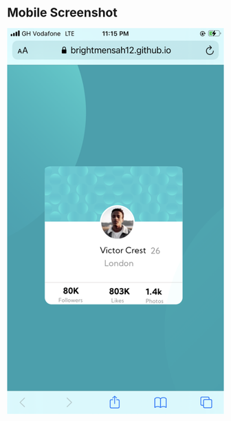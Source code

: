 <!DOCTYPE html>

<body>
  <h1>Mobile Screenshot</h1>
  <img src="images/profilecard screenshot1.png">
  </body>


</html>



